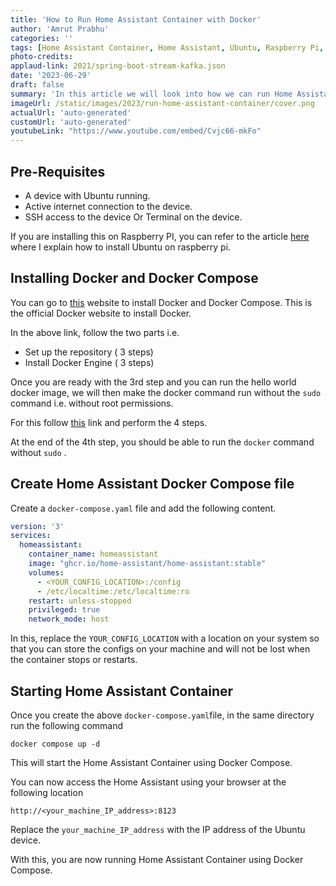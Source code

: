 ```yaml
---
title: 'How to Run Home Assistant Container with Docker'
author: 'Amrut Prabhu'
categories: ''
tags: [Home Assistant Container, Home Assistant, Ubuntu, Raspberry Pi, docker compose]
photo-credits:
applaud-link: 2021/spring-boot-stream-kafka.json
date: '2023-06-29'
draft: false
summary: 'In this article we will look into how we can run Home Assistant Container with Docker'
imageUrl: /static/images/2023/run-home-assistant-container/cover.png
actualUrl: 'auto-generated'
customUrl: 'auto-generated'
youtubeLink: "https://www.youtube.com/embed/Cvjc66-mkFo"
---
```


## Pre-Requisites

-   A device with Ubuntu running.
-   Active internet connection to the device.
-   SSH access to the device Or Terminal on the device.

If you are installing this on Raspberry PI, you can refer to the article [here](https://smarthomecircle.com/connect-wifi-on-home-assistant-on-startup) where I explain how to install Ubuntu on raspberry pi.

## Installing Docker and Docker Compose

You can go to [this](https://docs.docker.com/engine/install/ubuntu/#install-using-the-repository) website to install Docker and Docker Compose. This is the official Docker website to install Docker.

In the above link, follow the two parts i.e.

-   Set up the repository ( 3 steps)
-   Install Docker Engine ( 3 steps)

Once you are ready with the 3rd step and you can run the hello world docker image, we will then make the docker command run without the `sudo` command i.e. without root permissions.

For this follow [this](https://docs.docker.com/engine/install/linux-postinstall/) link and perform the 4 steps.

At the end of the 4th step, you should be able to run the `docker` command without `sudo` .

## Create Home Assistant Docker Compose file

Create a `docker-compose.yaml` file and add the following content.
```yaml
version: '3'  
services:  
  homeassistant:  
    container_name: homeassistant  
    image: "ghcr.io/home-assistant/home-assistant:stable"  
    volumes:  
      - <YOUR_CONFIG_LOCATION>:/config  
      - /etc/localtime:/etc/localtime:ro  
    restart: unless-stopped  
    privileged: true  
    network_mode: host
```
In this, replace the `YOUR_CONFIG_LOCATION` with a location on your system so that you can store the configs on your machine and will not be lost when the container stops or restarts.

## Starting Home Assistant Container

Once you create the above `docker-compose.yaml`file, in the same directory run the following command
```shell
docker compose up -d
```
This will start the Home Assistant Container using Docker Compose.

You can now access the Home Assistant using your browser at the following location
```shell
http://<your_machine_IP_address>:8123
```
Replace the `your_machine_IP_address` with the IP address of the Ubuntu device.

With this, you are now running Home Assistant Container using Docker Compose.
